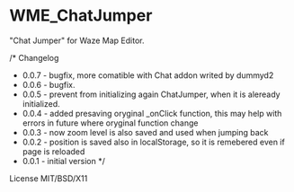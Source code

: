 WME_ChatJumper
==============

"Chat Jumper" for Waze Map Editor.

/* Changelog
 * 0.0.7 - bugfix, more comatible with Chat addon writed by dummyd2
 * 0.0.6 - bugfix.
 * 0.0.5 - prevent from initializing again ChatJumper, when it is aleready initialized.
 * 0.0.4 - added presaving oryginal _onClick function, this may help with errors in future where oryginal function change 
 * 0.0.3 - now zoom level is also saved and used when jumping back
 * 0.0.2 - position is saved also in localStorage, so it is remebered even if page is reloaded
 * 0.0.1 - initial version
 */
 
 License MIT/BSD/X11
